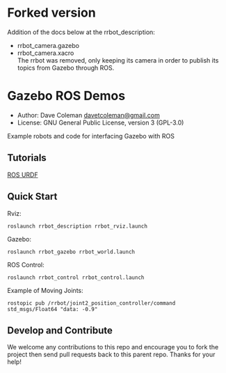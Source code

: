 # Forked version
Addition of the docs below at the rrbot_description:
- rrbot_camera.gazebo 
- rrbot_camera.xacro               
The rrbot was removed, only keeping its camera in order to publish its topics from Gazebo through ROS.

# Gazebo ROS Demos

* Author: Dave Coleman <davetcoleman@gmail.com>
* License: GNU General Public License, version 3 (GPL-3.0)

Example robots and code for interfacing Gazebo with ROS

## Tutorials

[ROS URDF](http://gazebosim.org/tutorials/?tut=ros_urdf)

## Quick Start

Rviz:

    roslaunch rrbot_description rrbot_rviz.launch

Gazebo:

    roslaunch rrbot_gazebo rrbot_world.launch

ROS Control:

    roslaunch rrbot_control rrbot_control.launch

Example of Moving Joints:

    rostopic pub /rrbot/joint2_position_controller/command std_msgs/Float64 "data: -0.9"

## Develop and Contribute

We welcome any contributions to this repo and encourage you to fork the project then send pull requests back to this parent repo. Thanks for your help!

